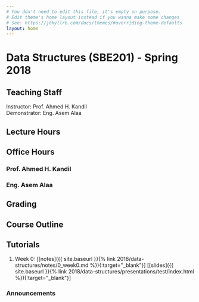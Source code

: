 ```yaml
---
# You don't need to edit this file, it's empty on purpose.
# Edit theme's home layout instead if you wanna make some changes
# See: https://jekyllrb.com/docs/themes/#overriding-theme-defaults
layout: home
---
```

# Data Structures \(SBE201\) - Spring 2018

## Teaching Staff

Instructor: Prof. Ahmed H. Kandil  
Demonstrator:  Eng. Asem Alaa  

## Lecture Hours

## Office Hours

### Prof. Ahmed H. Kandil

### Eng. Asem Alaa

## Grading

## Course Outline

## Tutorials

1. Week 0: \[[notes]({{ site.baseurl }}{% link 2018/data-structures/notes/0_week0.md %}){:target="_blank"}\] \[[slides]({{ site.baseurl }}{% link 2018/data-structures/presentations/test/index.html %}){:target="_blank"}\]

### Announcements